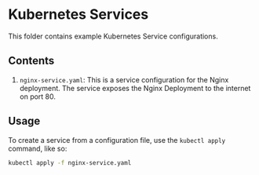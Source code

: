 # Kubernetes Services

This folder contains example Kubernetes Service configurations.

## Contents

1. `nginx-service.yaml`: This is a service configuration for the Nginx deployment. The service exposes the Nginx Deployment to the internet on port 80.

## Usage

To create a service from a configuration file, use the `kubectl apply` command, like so:

```bash
kubectl apply -f nginx-service.yaml

